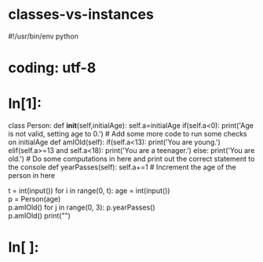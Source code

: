 # classes-vs-instances
#!/usr/bin/env python
# coding: utf-8

# In[1]:


class Person:
    def __init__(self,initialAge):
        self.a=initialAge
        if(self.a<0):
            print('Age is not valid, setting age to 0.')
        # Add some more code to run some checks on initialAge
    def amIOld(self):
        if(self.a<13):
            print('You are young.')
        elif(self.a>=13 and self.a<18):
            print('You are a teenager.')
        else:
            print('You are old.')
        # Do some computations in here and print out the correct statement to the console
    def yearPasses(self):
        self.a+=1
        # Increment the age of the person in here

t = int(input())
for i in range(0, t):
    age = int(input())         
    p = Person(age)  
    p.amIOld()
    for j in range(0, 3):
        p.yearPasses()       
    p.amIOld()
    print("")


# In[ ]:
